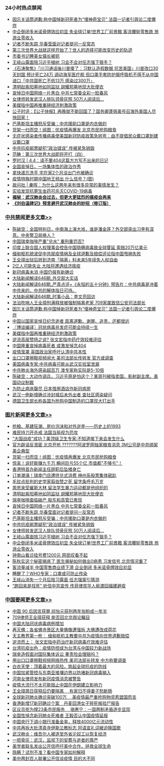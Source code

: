 <div class="catlist">
<h3>24小时热点禁闻</h3>
<ul>
<li><a href="https://github.com/fqnews/bnews/blob/master/cbnews/20200405/1306856.md">因忘关话筒道歉:称中国悼新冠死者为“埋神奇宝贝” 法国一记者引舆论二度爆炸</a></li>
<li><a href="https://github.com/fqnews/bnews/blob/master/topimagenews/20200404/1306801.md">中企倒闭多米诺骨牌效应初显 失全球订单!世界工厂前景黯 客流腰斩零售跌 旅游业零收入</a></li>
<li><a href="https://github.com/fqnews/bnews/blob/master/topimagenews/20200405/1306982.md">记者不断失踪 华春莹面对记者提问一反常态</a></li>
<li><a href="https://github.com/fqnews/bnews/blob/master/comments/20200405/1306866.md">第三次世界大战就这样开始了？世人的选择可能改变历史的轨迹</a></li>
<li><a href="https://github.com/fqnews/bnews/blob/master/baitai/20200405/1307020.md">市委书记睡美女镇长被抓</a></li>
<li><a href="https://github.com/fqnews/bnews/blob/master/topimagenews/20200404/1306845.md">王岐山露面陪习近平植树 习会不会对任志强下狠手？</a></li>
<li><a href="https://github.com/fqnews/bnews/blob/master/bannedvideo/20200405/1306878.md">《石涛聚焦》「川习通话後川普傻了：习默认造假数据 坑苦美国」川普改口30天封国 预计死亡24万 调动海军医疗舰 但口罩手套防护服呼吸机不得不从中国进口「中共国死亡不低13万 感染过300万」 </a></li>
<li><a href="https://github.com/fqnews/bnews/blob/master/topimagenews/20200405/1307012.md">清明赵紫阳墓地如同监狱 胡耀邦墓地现大批便衣</a></li>
<li><a href="https://github.com/fqnews/bnews/blob/master/topimagenews/20200405/1306983.md">哀悼日中国网络一片黑白 中共七常委全彩一脸春风</a></li>
<li><a href="https://github.com/fqnews/bnews/blob/master/topimagenews/20200405/1306979.md">女律师转发武汉人排队领骨灰照 50万人阅读后…</a></li>
<li><a href="https://github.com/fqnews/bnews/blob/master/cbnews/20200404/1306814.md">美媒指中国再推重磅经济刺激政策</a></li>
<li><a href="https://github.com/fqnews/bnews/blob/master/bannedvideo/20200405/1306889.md">公子时评：【公子快报】再晚就不能回国了？国务卿蓬佩奥号召海外美国人尽快回家！ </a></li>
<li><a href="https://github.com/fqnews/bnews/blob/master/topimagenews/20200405/1306981.md">巴基斯坦主播怒斥受骗：中共援助口罩是内衣做的</a></li>
<li><a href="https://github.com/fqnews/bnews/blob/master/topimagenews/20200405/1307033.md">货架一扫而空！组图：忧疫情再爆发 北京市民抢购粮食</a></li>
<li><a href="https://github.com/fqnews/bnews/blob/master/worldnews/20200405/1306911.md">无症状感染者传播病毒使美国新冠防疫政策急转弯：由不提倡民众戴口罩到建议戴口罩</a></li>
<li><a href="https://github.com/fqnews/bnews/blob/master/topimagenews/20200405/1306980.md">中共抗疫邮票疑犯“政治错误” 传被紧急销毁</a></li>
<li><a href="https://github.com/fqnews/bnews/blob/master/baitai/20200405/1306922.md">范畴&#65306;第三次世界大战即将开打&#65288;四&#65289;</a></li>
<li><a href="https://github.com/fqnews/bnews/blob/master/baitai/20200405/1306897.md">罗时汉 &#124; 4.4：请不要404这篇方方写不出来的日记</a></li>
<li><a href="https://github.com/fqnews/bnews/blob/master/baitai/20200404/1306807.md">全国哀悼日，一场集体性的政治作秀</a></li>
<li><a href="https://github.com/fqnews/bnews/blob/master/comments/20200405/1306993.md">拿快递忘洗手 宅在家2个月没出门也被确诊</a></li>
<li><a href="https://github.com/fqnews/bnews/blob/master/comments/20200405/1306925.md">疫情特殊时期中国地王频出 什么信号？(图)</a></li>
<li><a href="https://github.com/fqnews/bnews/blob/master/baitai/20200405/1306904.md">故问社 &#124; 秦晖：为什么这两年来有很多异常的事情发生？</a></li>
<li><a href="https://github.com/fqnews/bnews/blob/master/worldnews/20200404/1306849.md">实验发现抗寄生虫药可杀灭COVID-19病毒</a></li>
<li><b><a href="https://github.com/fqnews/bnews/blob/master/comments/20200211/1275071.md" target="_blank">揭秘：武汉肺炎会过去，但更大更猛烈的瘟疫会再来</a></b></li>
<li><b><a href="https://github.com/fqnews/bnews/blob/master/comments/20200207/1272816.md" target="_blank">《刘伯温碑记》预言避开武汉肺炎的妙招（修订版）</a></b></li>
</ul>
</div>

<div class="catlist">
<h3><a href="https://github.com/fqnews/bnews/blob/master/cbnews/" target="_blank">中共禁闻</a><span><a href="https://github.com/fqnews/bnews/blob/master/cbnews/" target="_blank" rel="nofollow">更多文章>></a></span></h3>
<ul>
<li><a href="https://github.com/fqnews/bnews/blob/master/cbnews/20200405/1307076.md" target="_blank">陈破空：全国特别日，中南海上演大戏，谁是潘金莲？外交部突出习李有深意。中央警卫局换人？</a></li>
<li><a href="https://github.com/fqnews/bnews/blob/master/cbnews/20200405/1307071.md" target="_blank">中国瑞幸咖啡严重&quot;兑水&quot; 重刑重罚否?</a></li>
<li><a href="https://github.com/fqnews/bnews/blob/master/cbnews/20200405/1307059.md" target="_blank">印度上联合国人权理事会控告中国隐瞒病毒致全球蔓延 索赔20万亿美元</a></li>
<li><a href="https://github.com/fqnews/bnews/blob/master/cbnews/20200405/1307058.md" target="_blank">缅甸枢机貌波促中共就疫情祸及全球道歉及赔偿评论指中国甩祸失败</a></li>
<li><a href="https://github.com/fqnews/bnews/blob/master/cbnews/20200405/1307057.md" target="_blank">王全璋出狱后转到济南「隔离」料未来5年续失人权自由</a></li>
<li><a href="https://github.com/fqnews/bnews/blob/master/cbnews/20200405/1307052.md" target="_blank">2亿人可能失业 大陆将遭遇经济瘟疫</a></li>
<li><a href="https://github.com/fqnews/bnews/blob/master/cbnews/20200405/1307050.md" target="_blank">新冠病毒未消 中国仍报有新确诊</a></li>
<li><a href="https://github.com/fqnews/bnews/blob/master/cbnews/20200405/1307035.md" target="_blank">大陆新闻解读646期_外交部大实话</a></li>
<li><a href="https://github.com/fqnews/bnews/blob/master/cbnews/20200405/1307034.md" target="_blank">大陆新闻解读646期_严真点评+《永恒的五十分钟》预告片：中共病毒是冲着中共来的，中共的解体指日可待。</a></li>
<li><a href="https://github.com/fqnews/bnews/blob/master/cbnews/20200405/1307017.md" target="_blank">大陆新闻解读646期_时事小品：李文亮回访</a></li>
<li><a href="https://github.com/fqnews/bnews/blob/master/cbnews/20200405/1306892.md" target="_blank">法治吹哨人王全璋刑满释放被强制隔离老家 709家属致信公安司法部长</a></li>
<li><a href="https://github.com/fqnews/bnews/blob/master/cbnews/20200405/1306856.md" target="_blank">因忘关话筒道歉:称中国悼新冠死者为“埋神奇宝贝” 法国一记者引舆论二度爆炸</a></li>
<li><a href="https://github.com/fqnews/bnews/blob/master/cbnews/20200404/1306843.md" target="_blank">中国以国家哀悼日纪念逝者 距离道歉、谢罪、追责，还都很远</a></li>
<li><a href="https://github.com/fqnews/bnews/blob/master/cbnews/20200404/1306822.md" target="_blank">〖博谈编译〗冠状病毒并发症可能会持续一生</a></li>
<li><a href="https://github.com/fqnews/bnews/blob/master/cbnews/20200404/1306814.md" target="_blank">美媒指中国再推重磅经济刺激政策</a></li>
<li><a href="https://github.com/fqnews/bnews/blob/master/cbnews/20200404/1306800.md" target="_blank">逆流高层赞扬之说? 张文宏指中药疗效较难评估</a></li>
<li><a href="https://github.com/fqnews/bnews/blob/master/cbnews/20200404/1306797.md" target="_blank">中国隆重哀悼病毒死者 或激发悼念404</a></li>
<li><a href="https://github.com/fqnews/bnews/blob/master/cbnews/20200404/1306781.md" target="_blank">疫情笼罩 英国政治家呼吁认清中共本性</a></li>
<li><a href="https://github.com/fqnews/bnews/blob/master/cbnews/20200404/1306768.md" target="_blank">出口口罩擦鞋视频闹大 美司法部长传转发 官方或调查</a></li>
<li><a href="https://github.com/fqnews/bnews/blob/master/cbnews/20200404/1306676.md" target="_blank">美国病毒专家:中共病毒可能从武汉实验室泄漏</a></li>
<li><a href="https://github.com/fqnews/bnews/blob/master/cbnews/20200404/1306675.md" target="_blank">中共肺炎海外感染超百万 澳专家称实际是5-10倍</a></li>
<li><a href="https://github.com/fqnews/bnews/blob/master/cbnews/20200404/1306751.md" target="_blank">陈破空：大动作调兵，习近平原是怕这个？某周刊被指卖国，影射副主席。美国动议制裁</a></li>
<li><a href="https://github.com/fqnews/bnews/blob/master/cbnews/20200404/1306734.md" target="_blank">为防止病床罄尽 日本借用酒店作新冠病房</a></li>
<li><a href="https://github.com/fqnews/bnews/blob/master/cbnews/20200404/1306733.md" target="_blank">武汉一例新增确诊涉封城后未外出者 查社区感染疑问</a></li>
<li><a href="https://github.com/fqnews/bnews/blob/master/cbnews/20200404/1306732.md" target="_blank">德国卫生部长称各国为抢购中国制造的口罩现大打出手</a></li>

</ul>
</div>
<div class="catlist">
<h3><a href="https://github.com/fqnews/bnews/blob/master/topimagenews/" target="_blank">图片新闻</a><span><a href="https://github.com/fqnews/bnews/blob/master/topimagenews/" target="_blank" rel="nofollow">更多文章>></a></span></h3>
<ul>
<li><a href="https://github.com/fqnews/bnews/blob/master/topimagenews/20200405/1307086.md" target="_blank">抢粮、基建狂潮、房价泡沫和对外逆差——历史上的1993</a></li>
<li><a href="https://github.com/fqnews/bnews/blob/master/topimagenews/20200405/1307083.md" target="_blank">难民持刀开杀戒 法国当局视为恐攻</a></li>
<li><a href="https://github.com/fqnews/bnews/blob/master/topimagenews/20200405/1307082.md" target="_blank">“大国战疫”成功？美顶级卫生专家:不知道接下来会发生什么</a></li>
<li><a href="https://github.com/fqnews/bnews/blob/master/topimagenews/20200405/1307060.md" target="_blank">官方辟谣反泄密 北京开抢 ???????阿波罗网独家粮食消息 3M公司是中共绑架美企典型</a></li>
<li><a href="https://github.com/fqnews/bnews/blob/master/topimagenews/20200405/1307033.md" target="_blank">货架一扫而空！组图：忧疫情再爆发 北京市民抢购粮食</a></li>
<li><a href="https://github.com/fqnews/bnews/blob/master/topimagenews/20200405/1307032.md" target="_blank">惊呆！说好能赚九千万 瞬间巨亏55个亿 市值都&quot;不够亏&quot;！</a></li>
<li><a href="https://github.com/fqnews/bnews/blob/master/topimagenews/20200405/1307031.md" target="_blank">香港特首办新闻主任辞职后坠楼身亡</a></li>
<li><a href="https://github.com/fqnews/bnews/blob/master/topimagenews/20200405/1307015.md" target="_blank">订单潮涌！瑞幸门店遭挤兑式消费 神州系股票集体砸趴</a></li>
<li><a href="https://github.com/fqnews/bnews/blob/master/topimagenews/20200405/1307014.md" target="_blank">毛钦点批判的史学家翦伯赞之死 留字条呼毛万岁</a></li>
<li><a href="https://github.com/fqnews/bnews/blob/master/topimagenews/20200405/1307013.md" target="_blank">周恩来受雇斯大林 留法学生暴力运动都是他组织的</a></li>
<li><a href="https://github.com/fqnews/bnews/blob/master/topimagenews/20200405/1307012.md" target="_blank">清明赵紫阳墓地如同监狱 胡耀邦墓地现大批便衣</a></li>
<li><a href="https://github.com/fqnews/bnews/blob/master/topimagenews/20200405/1307011.md" target="_blank">瑞幸咖啡面临破产 股东和高管已套现</a></li>
<li><a href="https://github.com/fqnews/bnews/blob/master/topimagenews/20200405/1306983.md" target="_blank">哀悼日中国网络一片黑白 中共七常委全彩一脸春风</a></li>
<li><a href="https://github.com/fqnews/bnews/blob/master/topimagenews/20200405/1306982.md" target="_blank">记者不断失踪 华春莹面对记者提问一反常态</a></li>
<li><a href="https://github.com/fqnews/bnews/blob/master/topimagenews/20200405/1306981.md" target="_blank">巴基斯坦主播怒斥受骗：中共援助口罩是内衣做的</a></li>
<li><a href="https://github.com/fqnews/bnews/blob/master/topimagenews/20200405/1306980.md" target="_blank">中共抗疫邮票疑犯“政治错误” 传被紧急销毁</a></li>
<li><a href="https://github.com/fqnews/bnews/blob/master/topimagenews/20200405/1306979.md" target="_blank">女律师转发武汉人排队领骨灰照 50万人阅读后…</a></li>
<li><a href="https://github.com/fqnews/bnews/blob/master/topimagenews/20200404/1306845.md" target="_blank">王岐山露面陪习近平植树 习会不会对任志强下狠手？</a></li>
<li><a href="https://github.com/fqnews/bnews/blob/master/topimagenews/20200404/1306801.md" target="_blank">中企倒闭多米诺骨牌效应初显 失全球订单!世界工厂前景黯 客流腰斩零售跌 旅游业零收入</a></li>
<li><a href="https://github.com/fqnews/bnews/blob/master/topimagenews/20200404/1306725.md" target="_blank">钟南山看诊挂号费1200元 网民叹看不起</a></li>
<li><a href="https://github.com/fqnews/bnews/blob/master/topimagenews/20200404/1306721.md" target="_blank">陈秋实这个秘密揭底了 医生揭秘如何做出0病患 习发信号 北京情况重了</a></li>
<li><a href="https://github.com/fqnews/bnews/blob/master/topimagenews/20200404/1306720.md" target="_blank">客流量减半 中国零售商业绩下滑 企业倒闭 多米诺骨牌效应初显</a></li>
<li><a href="https://github.com/fqnews/bnews/blob/master/topimagenews/20200404/1306719.md" target="_blank">睡醒了？WHO专家：口罩或可防止传染</a></li>
<li><a href="https://github.com/fqnews/bnews/blob/master/topimagenews/20200404/1306718.md" target="_blank">王岐山消失一个月后陪习露面 任志强案引猜测</a></li>
<li><a href="https://github.com/fqnews/bnews/blob/master/topimagenews/20200404/1306717.md" target="_blank">“跑回来是找死” 听信中共宣传 传菲律宾华人偷渡回福建避疫</a></li>

</ul>
</div>
<div class="catlist">
<h3><a href="https://github.com/fqnews/bnews/blob/master/headline/" target="_blank">中国要闻</a><span><a href="https://github.com/fqnews/bnews/blob/master/headline/" target="_blank" rel="nofollow">更多文章>></a></span></h3>
<ul>
<li><a href="https://github.com/fqnews/bnews/blob/master/headline/20200405/1307094.md" target="_blank">中国 90 后因言获罪 祁怡元获刑两年张盼成一年半</a></li>
<li><a href="https://github.com/fqnews/bnews/blob/master/headline/20200405/1307051.md" target="_blank">709律师王全璋获释 能否回北京舆论瞩目</a></li>
<li><a href="https://github.com/fqnews/bnews/blob/master/headline/20200405/1307016.md" target="_blank">中国大陆冠状病毒病例增加</a></li>
<li><a href="https://github.com/fqnews/bnews/blob/master/headline/20200405/1307008.md" target="_blank">再灭佛：各省佛寺景区大量佛像遭强拆 大佛遭改成荷花</a></li>
<li><a href="https://github.com/fqnews/bnews/blob/master/headline/20200405/1306882.md" target="_blank">天主教界第一枪： 缅甸枢机主教要中共为疫情向世界道歉赔偿</a></li>
<li><a href="https://github.com/fqnews/bnews/blob/master/headline/20200405/1306881.md" target="_blank">逆流而上： 张文宏指中药治疗新冠病毒疗效难评估</a></li>
<li><a href="https://github.com/fqnews/bnews/blob/master/headline/20200405/1306880.md" target="_blank">台湾抗疫出色：疫情防控成为台湾与中国较力新战场</a></li>
<li><a href="https://github.com/fqnews/bnews/blob/master/headline/20200405/1306853.md" target="_blank">瑞幸造假面对国际集体诉讼 董责险会理赔吗？</a></li>
<li><a href="https://github.com/fqnews/bnews/blob/master/headline/20200405/1306850.md" target="_blank">用出口口罩擦鞋视频网络热传 美司法部长转发 中方称要调查</a></li>
<li><a href="https://github.com/fqnews/bnews/blob/master/headline/20200404/1306839.md" target="_blank">白衣天使：顶着最大的风险，筑起全球抗疫的防线</a></li>
<li><a href="https://github.com/fqnews/bnews/blob/master/headline/20200404/1306835.md" target="_blank">中国加紧管控与东南亚接壤边界以防堵新冠病毒输入</a></li>
<li><a href="https://github.com/fqnews/bnews/blob/master/headline/20200404/1306828.md" target="_blank">河南女律师发布新冠疫情消息被警告</a></li>
<li><a href="https://github.com/fqnews/bnews/blob/master/headline/20200404/1306824.md" target="_blank">疫情大流行不太可能阻止中国在伊朗建立影响力</a></li>
<li><a href="https://github.com/fqnews/bnews/blob/master/headline/20200404/1306817.md" target="_blank">王全璋周日获释后仍要隔离  　有家归不得妻子愁断肠</a></li>
<li><a href="https://github.com/fqnews/bnews/blob/master/headline/20200404/1306816.md" target="_blank">全球新冠肺炎确诊突破100万　  美疫情最严重抢购物资惹盟国怨言</a></li>
<li><a href="https://github.com/fqnews/bnews/blob/master/headline/20200404/1306815.md" target="_blank">香港新增17新冠确诊个案　丹麦回港女子猝死候验尸报告</a></li>
<li><a href="https://github.com/fqnews/bnews/blob/master/headline/20200404/1306803.md" target="_blank">区议员拒为撑23条市民服务　 骆惠宁：一国两制矛盾逐步显现</a></li>
<li><a href="https://github.com/fqnews/bnews/blob/master/headline/20200404/1306798.md" target="_blank">全国性悼念新冠肺炎死难者  王毅否认中国疫情延报</a></li>
<li><a href="https://github.com/fqnews/bnews/blob/master/headline/20200404/1306764.md" target="_blank">中国央行下调小银行准备金率，释放4000亿元流动性</a></li>
<li><a href="https://github.com/fqnews/bnews/blob/master/headline/20200404/1306663.md" target="_blank">中共再拆大批清真寺伊斯兰教标志 阿语宣礼词被迫换国歌</a></li>
<li><a href="https://github.com/fqnews/bnews/blob/master/headline/20200404/1306630.md" target="_blank">武汉肺炎：维吾尔人被逐至外省沦奴工以恢复经济</a></li>
<li><a href="https://github.com/fqnews/bnews/blob/master/headline/20200404/1306557.md" target="_blank">一把骨灰：武汉，监视下的安葬与逝者的尊严</a></li>
<li><a href="https://github.com/fqnews/bnews/blob/master/headline/20200404/1306490.md" target="_blank">美学者联名发出公开信呼吁美中合作，拯救全球生命</a></li>
<li><a href="https://github.com/fqnews/bnews/blob/master/headline/20200404/1306489.md" target="_blank">隐瞒？试剂不准？看中国专家如何解释</a></li>
<li><a href="https://github.com/fqnews/bnews/blob/master/headline/20200404/1306488.md" target="_blank">美中两封百人联署公开信谈疫情 目的大不同</a></li>

</ul>
</div>